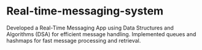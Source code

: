 # Real-time-messaging-system
Developed a Real-Time Messaging App using Data Structures and Algorithms (DSA) for efficient message handling. Implemented queues and hashmaps for fast message processing and retrieval.
